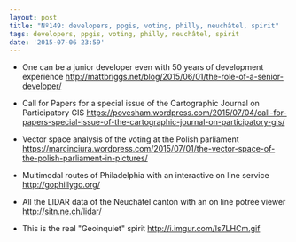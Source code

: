 ```yaml
---
layout: post
title: "Nº149: developers, ppgis, voting, philly, neuchâtel, spirit"
tags: developers, ppgis, voting, philly, neuchâtel, spirit
date: '2015-07-06 23:59'
---
```


* One can be a junior developer even with 50 years of development experience
  http://mattbriggs.net/blog/2015/06/01/the-role-of-a-senior-developer/

* Call for Papers for a special issue of the Cartographic Journal on Participatory GIS
  https://povesham.wordpress.com/2015/07/04/call-for-papers-special-issue-of-the-cartographic-journal-on-participatory-gis/

* Vector space analysis of the voting at the Polish parliament
  https://marcinciura.wordpress.com/2015/07/01/the-vector-space-of-the-polish-parliament-in-pictures/

* Multimodal routes of Philadelphia with an interactive on line service
  http://gophillygo.org/

* All the LIDAR data of the Neuchâtel canton with an on line potree viewer
  http://sitn.ne.ch/lidar/

* This is the real "Geoinquiet" spirit
  http://i.imgur.com/Is7LHCm.gif


